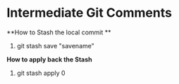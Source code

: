 **Intermediate Git Comments**
============================
**How to Stash the local commit **
1. git stash save "savename"

**How to apply back the Stash**
1. git stash apply 0


